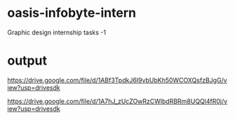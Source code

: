 # oasis-infobyte-intern
Graphic design internship tasks -1

# output 


https://drive.google.com/file/d/1ABf3TpdkJ6I9vbUbKh50WCOXQsfzBJgG/view?usp=drivesdk

https://drive.google.com/file/d/1A7hJ_zUcZOwRzCWlbdRBRm8UQQl4fR0j/view?usp=drivesdk
